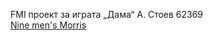 FMI проект за играта „Дама“ А. Стоев 62369 <br>
[Nine men's Morris](https://en.wikipedia.org/wiki/Nine_men%27s_morris)
